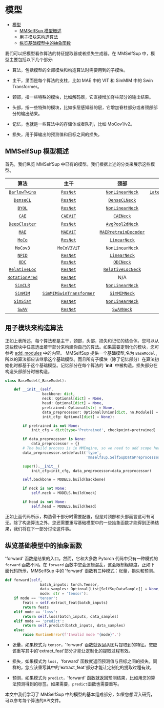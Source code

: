 # 模型

- [模型](#models)
  - [MMSelfSup 模型概述](#mmselfsup-模型概述)
  - [用子模块来构造算法](#用子模块来构造算法)
  - [纵览基础模型中的抽象函数](#纵览基础模型中的抽象函数)

我们可以把模型看作算法的特征提取器或者损失生成器。在 MMSelfSup 中，模型主要包括以下几个部分:

- 算法，包括模型的全部模块和构造算法时需要用到的子模块。

- 主干，里面是每个算法的支柱，比如 MAE 中的 VIT 和 SimMIM 中的 Swin Transformer。

- 颈部，指一些特殊的模块，比如解码器，它直接增加脊柱部分的输出结果。

- 头部，指一些特殊的模块，比如多层感知器的层，它增加脊柱部分或者颈部部分的输出结果。

- 记忆，也就是一些算法中的存储体或者队列，比如 MoCov1/v2。

- 损失，用于算输出的预测值和目标之间的损失。

## MMSelfSup 模型概述

首先，我们纵览 MMSelfSup 中已有的模型。我们根据上述的分类来展示这些模型。

|       算法       |            主干             |             颈部             |                 头部                 |                损失                |         记忆         |
| :--------------------: | :-----------------------------: | :--------------------------: | :----------------------------------: | :--------------------------------: | :--------------------: |
| [`BarlowTwins`](TODO)  |        [`ResNet`](TODO)         |   [`NonLinearNeck`](TODO)    | [`LatentCrossCorrelationHead`](TODO) |   [`CrossCorrelationLoss`](TODO)   |          N/A           |
|   [`DenseCL`](TODO)    |        [`ResNet`](TODO)         |    [`DenseCLNeck`](TODO)     |      [`ContrastiveHead`](TODO)       |     [`CrossEntropyLoss`](TODO)     |          N/A           |
|     [`BYOL`](TODO)     |        [`ResNet`](TODO)         |   [`NonLinearNeck`](TODO)    |     [`LatentPredictHead`](TODO)      |   [`CosineSimilarityLoss`](TODO)   |          N/A           |
|     [`CAE`](TODO)      |        [`CAEViT`](TODO)         |      [`CAENeck`](TODO)       |          [`CAEHead`](TODO)           |         [`CAELoss`](TODO)          |          N/A           |
| [`DeepCluster`](TODO)  |        [`ResNet`](TODO)         |   [`AvgPool2dNeck`](TODO)    |          [`ClsHead`](TODO)           |     [`CrossEntropyLoss`](TODO)     |          N/A           |
|     [`MAE`](TODO)      |        [`MAEViT`](TODO)         | [`MAEPretrainDecoder`](TODO) |      [`MAEPretrainHead`](TODO)       |  [`MAEReconstructionLoss`](TODO)   |          N/A           |
|     [`MoCo`](TODO)     |        [`ResNet`](TODO)         |     [`LinearNeck`](TODO)     |      [`ContrastiveHead`](TODO)       |     [`CrossEntropyLoss`](TODO)     |          N/A           |
|    [`MoCov3`](TODO)    |       [`MoCoV3ViT`](TODO)       |   [`NonLinearNeck`](TODO)    |         [`MoCoV3Head`](TODO)         |     [`CrossEntropyLoss`](TODO)     |          N/A           |
|     [`NPID`](TODO)     |        [`ResNet`](TODO)         |     [`LinearNeck`](TODO)     |      [`ContrastiveHead`](TODO)       |     [`CrossEntropyLoss`](TODO)     | [`SimpleMemory`](TODO) |
|     [`ODC`](TODO)      |        [`ResNet`](TODO)         |      [`ODCNeck`](TODO)       |          [`ClsHead`](TODO)           |     [`CrossEntropyLoss`](TODO)     |  [`ODCMemory`](TODO)   |
| [`RelativeLoc`](TODO)  |        [`ResNet`](TODO)         |  [`RelativeLocNeck`](TODO)   |          [`ClsHead`](TODO)           |     [`CrossEntropyLoss`](TODO)     |          N/A           |
| [`RotationPred`](TODO) |        [`ResNet`](TODO)         |             N/A              |          [`ClsHead`](TODO)           |     [`CrossEntropyLoss`](TODO)     |          N/A           |
|    [`SimCLR`](TODO)    |        [`ResNet`](TODO)         |   [`NonLinearNeck`](TODO)    |      [`ContrastiveHead`](TODO)       |     [`CrossEntropyLoss`](TODO)     |          N/A           |
|    [`SimMIM`](TODO)    | [`SimMIMSwinTransformer`](TODO) |     [`SimMIMNeck`](TODO)     |         [`SimMIMHead`](TODO)         | [`SimMIMReconstructionLoss`](TODO) |          N/A           |
|   [`SimSiam`](TODO)    |        [`ResNet`](TODO)         |   [`NonLinearNeck`](TODO)    |     [`LatentPredictHead`](TODO)      |   [`CosineSimilarityLoss`](TODO)   |          N/A           |
|     [`SwAV`](TODO)     |        [`ResNet`](TODO)         |      [`SwAVNeck`](TODO)      |          [`SwAVHead`](TODO)          |         [`SwAVLoss`](TODO)         |          N/A           |

## 用子模块来构造算法

正如上表所述，每个算法都是主干，颈部，头部，损失和记忆的结合体。您可以从这些模块中任意选出若干部分来构建你自己的算法。如果需要定制化的模块，您可参考 [add_modules](./add_modules.md) 中的内容。
MMSelfSup 提供一个基础模型,名为 `BaseModel` , 所以的算法都应该继承这个基础模型。而且所有子模块（除了记忆部分）在算法初始化时都基于这个基础模型。记忆部分在每个算法的 '__init__' 中被构造。损失部分在构造头部部分时被构造。

```python
class BaseModel(_BaseModel):

    def __init__(self,
                 backbone: dict,
                 neck: Optional[dict] = None,
                 head: Optional[dict] = None,
                 pretrained: Optional[str] = None,
                 data_preprocessor: Optional[Union[dict, nn.Module]] = None,
                 init_cfg: Optional[dict] = None):

        if pretrained is not None:
            init_cfg = dict(type='Pretrained', checkpoint=pretrained)

        if data_preprocessor is None:
            data_preprocessor = {}
        # The build process is in MMEngine, so we need to add scope here.
        data_preprocessor.setdefault('type',
                                     'mmselfsup.SelfSupDataPreprocessor')

        super().__init__(
            init_cfg=init_cfg, data_preprocessor=data_preprocessor)

        self.backbone = MODELS.build(backbone)

        if neck is not None:
            self.neck = MODELS.build(neck)

        if head is not None:
            self.head = MODELS.build(head)

```

正如上面代码所示，构造骨干部分时需要配置，但是对颈部和头部而言这可有可无。除了构造算法之外，您还需要重写基础模型中的一些抽象函数才能得到正确结果，我们将在下一部分讨论这件事。

## 纵览基础模型中的抽象函数
'forward' 函数是结果的入口。然而，它和大多数 Pytorch 代码中只有一种模式的 `forward` 函数不同。在 `forward` 函数中您会逻辑混乱，这会限制粗糙度。正如下面代码所示，MMSelfSup 中的 'forward' 函数有三种模式：张量，损失和预测。

```python
def forward(self,
                batch_inputs: torch.Tensor,
                data_samples: Optional[List[SelfSupDataSample]] = None,
                mode: str = 'tensor'):
    if mode == 'tensor':
        feats = self.extract_feat(batch_inputs)
        return feats
    elif mode == 'loss':
        return self.loss(batch_inputs, data_samples)
    elif mode == 'predict':
        return self.predict(batch_inputs, data_samples)
    else:
        raise RuntimeError(f'Invalid mode "{mode}".')
```

- 张量，如果模式为 `tensor`，'forward' 函数就返回从图片提取到的特征。您应该重写其中的'extract_feat'部分才能让定制化的提取过程有效。

- 损失，如果模式为 `loss`，'forward' 函数就返回预测值与目标之间的损失。同样的，您应该重写其中的'extract_feat'部分才能让定制化的提取过程有效。

- 预测，如果模式为 `predict`，'forward' 函数就返回预测结果，比如用您的算法预测得到的标签。如果需要，`predict`函数也需要重写。

本文中我们学习了 MMSelfSup 中的模型的基本组成部分，如果您想深入研究，可以参考每个算法的API文件。

